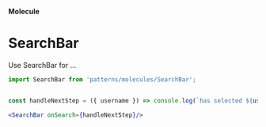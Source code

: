
**Molecule**

# SearchBar


Use SearchBar for ...


```jsx 
import SearchBar from 'patterns/molecules/SearchBar';


const handleNextStep = ({ username }) => console.log(`has selected ${username}`);

<SearchBar onSearch={handleNextStep}/> 
```

